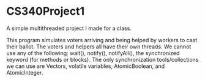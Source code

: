 # CS340Project1

A simple multithreaded project I made for a class.

This program simulates voters arriving and being helped by workers to cast their ballot. The voters and helpers all have their own threads.
We cannot  use any of the following: wait(), notify(), notifyAll(), the synchronized keyword (for methods or blocks). 
The only synchronization tools/collections we can use are Vectors, volatile variables, AtomicBoolean, and AtomicInteger.


